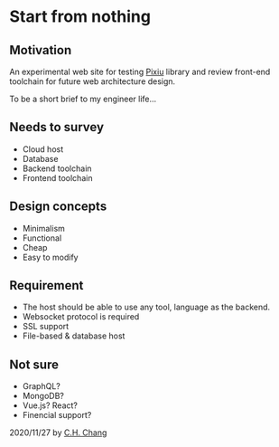 
Start from nothing
==================

Motivation
----------

An experimental web site for testing [Pixiu](https://github.com/CHChang810716/pixiu) library and review front-end toolchain for future web architecture design.

To be a short brief to my engineer life...

Needs to survey
---------------

* Cloud host
* Database
* Backend toolchain
* Frontend toolchain

Design concepts
---------------

* Minimalism
* Functional
* Cheap
* Easy to modify

Requirement
-----------

* The host should be able to use any tool, language as the backend.
* Websocket protocol is required
* SSL support
* File-based & database host

Not sure
--------

* GraphQL?
* MongoDB?
* Vue.js? React?
* Finencial support?

2020/11/27 by [C.H. Chang](CHChang810716@gmail.com)
